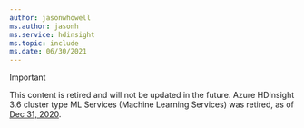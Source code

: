 ```yaml
---
author: jasonwhowell
ms.author: jasonh
ms.service: hdinsight
ms.topic: include
ms.date: 06/30/2021
---
```


> [!IMPORTANT]
> This content is retired and will not be updated in the future. Azure HDInsight 3.6 cluster type ML Services (Machine Learning Services) was retired, as of [Dec 31, 2020](../hdinsight-36-component-versioning.md#support-for-hdinsight-36).